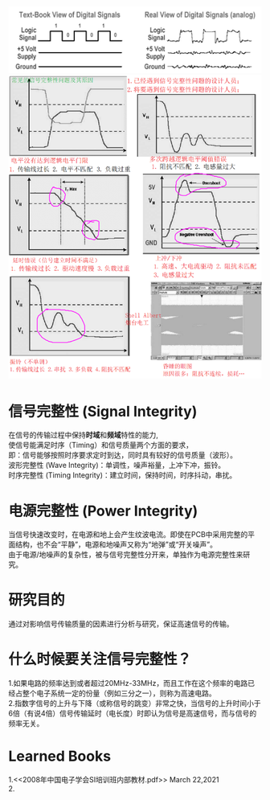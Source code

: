 ![si.png](https://github.com/ShellAlbert/ShellAlbert.github.io/blob/master/hardware/SignalIntegrity/si.png)   
![si_problem.png](https://github.com/ShellAlbert/ShellAlbert.github.io/blob/master/hardware/SignalIntegrity/si_problem.png)   
# 信号完整性 (Signal Integrity)
在信号的传输过程中保持**时域**和**频域**特性的能力,   
使信号能满足时序（Timing）和信号质量两个方面的要求，   
即：信号能够按照时序要求定时到达，同时具有较好的信号质量（波形）。   
波形完整性 (Wave Integrity)：单调性，噪声裕量，上冲下冲，振铃。   
时序完整性 (Timing Integrity)：建立时间，保持时间，时序抖动，串扰。   

# 电源完整性 (Power Integrity)
当信号快速改变时，在电源和地上会产生纹波电流。即使在PCB中采用完整的平面结构，也不会“平静”，电源和地噪声又称为“地弹”或“开关噪声”。   
由于电源/地噪声的复杂性，被与信号完整性分开来，单独作为电源完整性来研究。   

# 研究目的
通过对影响信号传输质量的因素进行分析与研究，保证高速信号的传输。   

# 什么时候要关注信号完整性？
1.如果电路的频率达到或者超过20MHz-33MHz，而且工作在这个频率的电路已经占整个电子系统一定的份量（例如三分之一），则称为高速电路。   
2.指数字信号的上升与下降（或称信号的跳变）非常之快，当信号的上升时间小于6倍（有说4倍）信号传输延时（电长度）时即认为信号是高速信号，而与信号的频率无关。   

# Learned Books
1.<<2008年中国电子学会SI培训班内部教材.pdf>> March 22,2021   
2.



